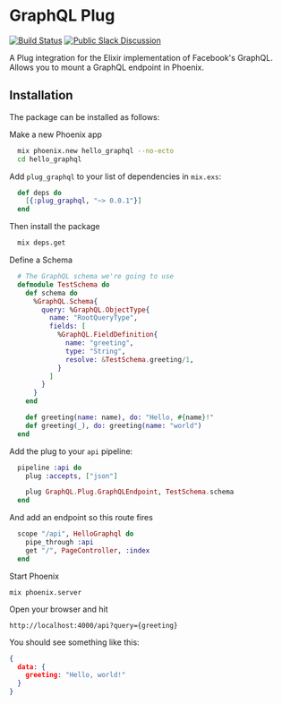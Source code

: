 # GraphQL Plug

[![Build Status](https://travis-ci.org/joshprice/plug_graphql.svg)](https://travis-ci.org/joshprice/plug_graphql)
[![Public Slack Discussion](https://graphql-slack.herokuapp.com/badge.svg)](https://graphql-slack.herokuapp.com/)

A Plug integration for the Elixir implementation of Facebook's GraphQL. Allows you to mount a GraphQL endpoint in Phoenix.

## Installation

The package can be installed as follows:

Make a new Phoenix app

```sh
  mix phoenix.new hello_graphql --no-ecto
  cd hello_graphql
```

Add `plug_graphql` to your list of dependencies in `mix.exs`:

```elixir
  def deps do
    [{:plug_graphql, "~> 0.0.1"}]
  end
```

Then install the package

```sh
  mix deps.get
```

Define a Schema

  ```elixir
    # The GraphQL schema we're going to use
    defmodule TestSchema do
      def schema do
        %GraphQL.Schema{
          query: %GraphQL.ObjectType{
            name: "RootQueryType",
            fields: [
              %GraphQL.FieldDefinition{
                name: "greeting",
                type: "String",
                resolve: &TestSchema.greeting/1,
              }
            ]
          }
        }
      end

      def greeting(name: name), do: "Hello, #{name}!"
      def greeting(_), do: greeting(name: "world")
    end
  ```

Add the plug to your `api` pipeline:

```elixir
  pipeline :api do
    plug :accepts, ["json"]

    plug GraphQL.Plug.GraphQLEndpoint, TestSchema.schema
  end
```

And add an endpoint so this route fires

```elixir
  scope "/api", HelloGraphql do
    pipe_through :api
    get "/", PageController, :index
  end
```

Start Phoenix

    mix phoenix.server

Open your browser and hit

    http://localhost:4000/api?query={greeting}

You should see something like this:

```json
{
  data: {
    greeting: "Hello, world!"
  }
}
```
